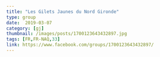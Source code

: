 ```yaml
---
title: "Les Gilets Jaunes du Nord Gironde"
type: group
date:  2019-03-07
category: [gj]
thumbnail: /images/posts/1700123643432897.jpg
tags: [FR,FR-NAQ,33]
link: https://www.facebook.com/groups/1700123643432897/
---
```

